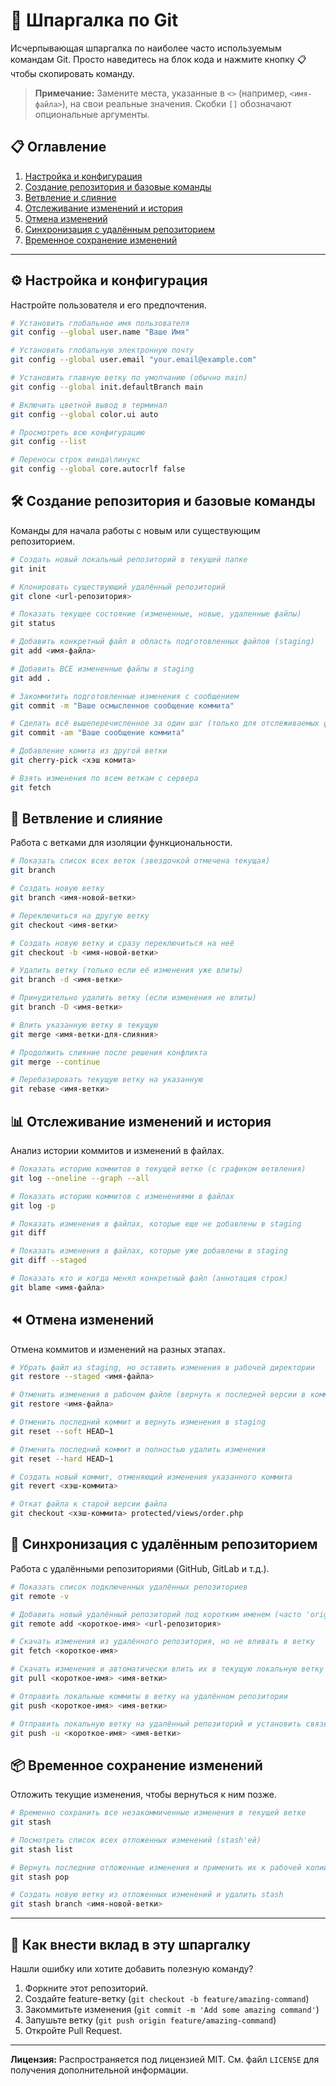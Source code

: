 # 🚀 Шпаргалка по Git

Исчерпывающая шпаргалка по наиболее часто используемым командам Git. Просто наведитесь на блок кода и нажмите кнопку :clipboard: чтобы скопировать команду.

> **Примечание:** Замените места, указанные в `<>` (например, `<имя-файла>`), на свои реальные значения. Скобки `[]` обозначают опциональные аргументы.

## 📋 Оглавление

1.  [Настройка и конфигурация](#-настройка-и-конфигурация)
2.  [Создание репозитория и базовые команды](#-создание-репозитория-и-базовые-команды)
3.  [Ветвление и слияние](#-ветвление-и-слияние)
4.  [Отслеживание изменений и история](#-отслеживание-изменений-и-история)
5.  [Отмена изменений](#-отмена-изменений)
6.  [Синхронизация с удалённым репозиторием](#-синхронизация-с-удалённым-репозиторием)
7.  [Временное сохранение изменений](#-временное-сохранение-изменений)

---

## ⚙️ Настройка и конфигурация

Настройте пользователя и его предпочтения.

```bash
# Установить глобальное имя пользователя
git config --global user.name "Ваше Имя"

# Установить глобальную электронную почту
git config --global user.email "your.email@example.com"

# Установить главную ветку по умолчанию (обычно main)
git config --global init.defaultBranch main

# Включить цветной вывод в терминал
git config --global color.ui auto

# Просмотреть всю конфигурацию
git config --list

# Переносы строк винда\линукс
git config --global core.autocrlf false 
```

## 🛠 Создание репозитория и базовые команды

Команды для начала работы с новым или существующим репозиторием.

```bash
# Создать новый локальный репозиторий в текущей папке
git init

# Клонировать существующий удалённый репозиторий
git clone <url-репозитория>

# Показать текущее состояние (измененные, новые, удаленные файлы)
git status

# Добавить конкретный файл в область подготовленных файлов (staging)
git add <имя-файла>

# Добавить ВСЕ измененные файлы в staging
git add .

# Закоммитить подготовленные изменения с сообщением
git commit -m "Ваше осмысленное сообщение коммита"

# Сделать всё вышеперечисленное за один шаг (только для отслеживаемых файлов)
git commit -am "Ваше сообщение коммита"

# Добавление комита из другой ветки
git cherry-pick <хэш комита>

# Взять изменения по всем веткам с сервера
git fetch 
```

## 🌿 Ветвление и слияние

Работа с ветками для изоляции функциональности.

```bash
# Показать список всех веток (звездочкой отмечена текущая)
git branch

# Создать новую ветку
git branch <имя-новой-ветки>

# Переключиться на другую ветку
git checkout <имя-ветки>

# Создать новую ветку и сразу переключиться на неё
git checkout -b <имя-новой-ветки>

# Удалить ветку (только если её изменения уже влиты)
git branch -d <имя-ветки>

# Принудительно удалить ветку (если изменения не влиты)
git branch -D <имя-ветки>

# Влить указанную ветку в текущую
git merge <имя-ветки-для-слияния>

# Продолжить слияние после решения конфликта
git merge --continue

# Перебазировать текущую ветку на указанную
git rebase <имя-ветки>
```

## 📊 Отслеживание изменений и история

Анализ истории коммитов и изменений в файлах.

```bash
# Показать историю коммитов в текущей ветке (с графиком ветвления)
git log --oneline --graph --all

# Показать историю коммитов с изменениями в файлах
git log -p

# Показать изменения в файлах, которые еще не добавлены в staging
git diff

# Показать изменения в файлах, которые уже добавлены в staging
git diff --staged

# Показать кто и когда менял конкретный файл (аннотация строк)
git blame <имя-файла>
```

## ⏪ Отмена изменений

Отмена коммитов и изменений на разных этапах.

```bash
# Убрать файл из staging, но оставить изменения в рабочей директории
git restore --staged <имя-файла>

# Отменить изменения в рабочем файле (вернуть к последней версии в коммите)
git restore <имя-файла>

# Отменить последний коммит и вернуть изменения в staging
git reset --soft HEAD~1

# Отменить последний коммит и полностью удалить изменения
git reset --hard HEAD~1

# Создать новый коммит, отменяющий изменения указанного коммита
git revert <хэш-коммита>

# Откат файла к старой версии файла
git checkout <хэш-коммита> protected/views/order.php 
```

## 🔄 Синхронизация с удалённым репозиторием

Работа с удалёнными репозиториями (GitHub, GitLab и т.д.).

```bash
# Показать список подключенных удалённых репозиториев
git remote -v

# Добавить новый удалённый репозиторий под коротким именем (часто 'origin')
git remote add <короткое-имя> <url-репозитория>

# Скачать изменения из удалённого репозитория, но не вливать в ветку
git fetch <короткое-имя>

# Скачать изменения и автоматически влить их в текущую локальную ветку
git pull <короткое-имя> <имя-ветки>

# Отправить локальные коммиты в ветку на удалённом репозитории
git push <короткое-имя> <имя-ветки>

# Отправить локальную ветку на удалённый репозиторий и установить связь для будущих pull/push
git push -u <короткое-имя> <имя-ветки>
```

## 📦 Временное сохранение изменений

Отложить текущие изменения, чтобы вернуться к ним позже.

```bash
# Временно сохранить все незакоммиченные изменения в текущей ветке
git stash

# Посмотреть список всех отложенных изменений (stash'ей)
git stash list

# Вернуть последние отложенные изменения и применить их к рабочей копии
git stash pop

# Создать новую ветку из отложенных изменений и удалить stash
git stash branch <имя-новой-ветки>
```

---

## 🤝 Как внести вклад в эту шпаргалку

Нашли ошибку или хотите добавить полезную команду?
1.  Форкните этот репозиторий.
2.  Создайте feature-ветку (`git checkout -b feature/amazing-command`)
3.  Закоммитьте изменения (`git commit -m 'Add some amazing command'`)
4.  Запушьте ветку (`git push origin feature/amazing-command`)
5.  Откройте Pull Request.

---

**Лицензия:** Распространяется под лицензией MIT. См. файл `LICENSE` для получения дополнительной информации.
